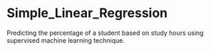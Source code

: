 # Simple_Linear_Regression
Predicting the percentage of a student based on study hours using supervised machine learning technique.
